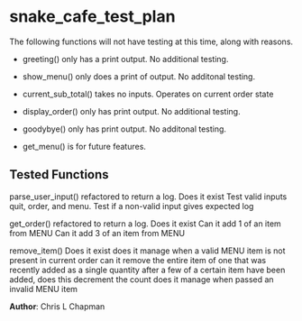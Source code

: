 # snake_cafe_test_plan

The following functions will not have testing at this time, along with reasons.

- greeting() only has a print output. No additional testing.

- show_menu() only does a print of output. No additonal testing.

- current_sub_total() takes no inputs. Operates on current order state

- display_order() only has print output. No additional testing.

- goodybye() only has print output. No additonal testing.

- get_menu() is for future features.

## Tested Functions ##

parse_user_input() refactored to return a log.
    Does it exist
    Test valid inputs quit, order, and menu.
    Test if a non-valid input gives expected log

get_order() refactored to return a log.
    Does it exist
    Can it add 1 of an item from MENU
    Can it add 3 of an item from MENU

remove_item()
    Does it exist
    does it manage when a valid MENU item is not present in current order
    can it remove the entire item of one that was recently added as a single quantity
    after a few of a certain item have been added, does this decrement the count
    does it manage when passed an invalid MENU item

**Author**: Chris L Chapman

